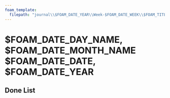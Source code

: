 ```yaml
---
foam_template:
  filepath: "journal\\$FOAM_DATE_YEAR\\Week-$FOAM_DATE_WEEK\\$FOAM_TITLE.md"
---
```

# $FOAM_DATE_DAY_NAME, $FOAM_DATE_MONTH_NAME $FOAM_DATE_DATE, $FOAM_DATE_YEAR

## Done List

